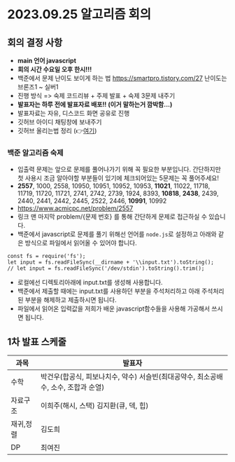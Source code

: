 # 2023.09.25 알고리즘 회의

## 회의 결정 사항
- **main 언어 javascript** 
- **회의 시간 수요일 오후 한시!!!**
- 백준에서 문제 난이도 보이게 하는 법 https://smartpro.tistory.com/27  난이도는 브론즈1 ~ 실버1
- 진행 방식 => 숙제 코드리뷰 + 주제 발표 + 숙제 3문제 내주기
- **발표자는 하루 전에 발표자료 배포!! (이거 말하는거 깜박함...)**
- 발표자료는 자유, 디스코드 화면 공유로 진행
- 깃허브 아이디 채팅창에 보내주기
- 깃허브 올리는법 정리 (👉[여기](https://velog.io/@sonata7531/vscode%EC%97%90%EC%84%9C-git%EC%82%AC%EC%9A%A9%ED%95%98%EA%B8%B0))

### 백준 알고리즘 숙제
- 입출력 문제는 앞으로 문제를 풀어나가기 위해 꼭 필요한 부분입니다. 간단하지만 첫 사용시 조금 알아야할 부분들이 있기에 체크되어있는 5문제는 꼭 풀어주세요!
- **2557**, 1000, 2558, 10950, 10951, 10952, 10953, **11021**, 11022, 11718, 11719, 11720, 11721, 2741, 2742, 2739, 1924, 8393, **10818**, **2438**, 2439, 2440, 2441, 2442, 2445, 2522, 2446, **10991**, 10992
- https://www.acmicpc.net/problem/2557
- 링크 맨 마지막 problem/{문제 번호} 를 통해 간단하게 문제로 접근하실 수 있습니다.
- 백준에서 javascript로 문제를 풀기 위해선 언어를 `node.js`로 설정하고 아래와 같은 방식으로 파일에서 읽어올 수 있어야 합니다.
```
const fs = require('fs');
let input = fs.readFileSync(__dirname + '\\input.txt').toString();
// let input = fs.readFileSync('/dev/stdin').toString().trim();
```
- 로컬에선 디렉토리아래에 input.txt를 생성해 사용합니다.
- 백준에서 제출할 때에는 input.txt를 사용하던 부분을 주석처리하고 아래 주석처리된 부분을 해제하고 제출하시면 됩니다.
- 파일에서 읽어온 입력값을 저희가 배운 javascript함수들을 사용해 가공해서 쓰시면 됩니다.



## 1차 발표 스케줄
| 과목      | 발표자                                                                 |
| --------- | ---------------------------------------------------------------------- |
| 수학      | 박건우(합공식, 피보나치수, 약수) 서슬빈(최대공약수, 최소공배수, 소수, 조합과 순열) |
| 자료구조  | 이희주(해시, 스택)      김지환(큐, 덱, 힙)                                         |
| 재귀,정렬 |   김도희                                                                   |
| DP          |                                   최여진                                     |




